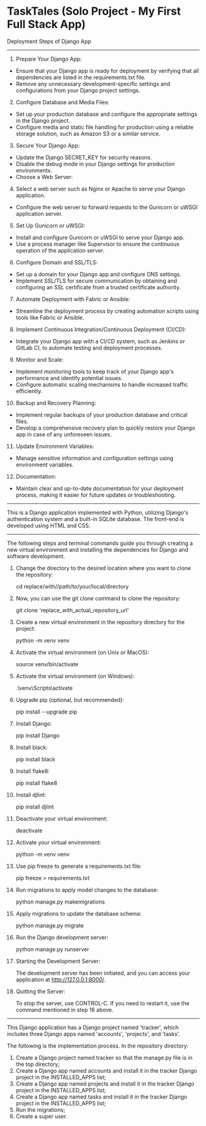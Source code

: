 # TaskTales (Solo Project - My First Full Stack App)

Deployment Steps of Django App

---

1. Prepare Your Django App:

- Ensure that your Django app is ready for deployment by verifying that all dependencies are listed in the requirements.txt file.
- Remove any unnecessary development-specific settings and configurations from your Django project settings.

2. Configure Database and Media Files:

- Set up your production database and configure the appropriate settings in the Django project.
- Configure media and static file handling for production using a reliable storage solution, such as Amazon S3 or a similar service.

3. Secure Your Django App:

- Update the Django SECRET_KEY for security reasons.
- Disable the debug mode in your Django settings for production environments.
- Choose a Web Server:

4. Select a web server such as Nginx or Apache to serve your Django application.

- Configure the web server to forward requests to the Gunicorn or uWSGI application server.

5. Set Up Gunicorn or uWSGI:

- Install and configure Gunicorn or uWSGI to serve your Django app.
- Use a process manager like Supervisor to ensure the continuous operation of the application server.

6. Configure Domain and SSL/TLS:

- Set up a domain for your Django app and configure DNS settings.
- Implement SSL/TLS for secure communication by obtaining and configuring an SSL certificate from a trusted certificate authority.

7. Automate Deployment with Fabric or Ansible:

- Streamline the deployment process by creating automation scripts using tools like Fabric or Ansible.

8. Implement Continuous Integration/Continuous Deployment (CI/CD):

- Integrate your Django app with a CI/CD system, such as Jenkins or GitLab CI, to automate testing and deployment processes.

9. Monitor and Scale:

- Implement monitoring tools to keep track of your Django app's performance and identify potential issues.
- Configure automatic scaling mechanisms to handle increased traffic efficiently.

10. Backup and Recovery Planning:

- Implement regular backups of your production database and critical files.
- Develop a comprehensive recovery plan to quickly restore your Django app in case of any unforeseen issues.

11. Update Environment Variables:

- Manage sensitive information and configuration settings using environment variables.

12. Documentation:

- Maintain clear and up-to-date documentation for your deployment process, making it easier for future updates or troubleshooting.

---

This is a Django application implemented with Python, utilizing Django's authentication system and a built-in SQLite database.
The front-end is developed using HTML and CSS.

---

The following steps and terminal commands guide you through creating a new virtual environment
and installing the dependencies for Django and software development.

1.  Change the directory to the desired location where you want to clone the repository:

    cd replace/with//path/to/your/local/directory

2.  Now, you can use the git clone command to clone the repository:

    git clone 'replace_with_actual_repository_url'

3.  Create a new virtual environment in the repository directory for the project:

    python -m venv venv

4.  Activate the virtual environment (on Unix or MacOS):

    source venv/bin/activate

5.  Activate the virtual environment (on Windows):

    .\venv\Scripts\activate

6.  Upgrade pip (optional, but recommended):

    pip install --upgrade pip

7.  Install Django:

    pip install Django

8.  Install black:

    pip install black

9.  Install flake8:

    pip install flake8

10. Install djlint:

    pip install djlint

11. Deactivate your virtual environment:

    deactivate

12. Activate your virtual environment:

    python -m venv venv

13. Use pip freeze to generate a requirements.txt file:

    pip freeze > requirements.txt

14. Run migrations to apply model changes to the database:

    python manage.py makemigrations

15. Apply migrations to update the database schema:

    python manage.py migrate

16. Run the Django development server:

    python manage.py runserver

17. Starting the Development Server:

    The development server has been initiated, and you can access your application at http://127.0.0.1:8000/.

18. Quitting the Server:

    To stop the server, use CONTROL-C. If you need to restart it, use the command mentioned in step 16 above.

---

This Django application has a Django project named 'tracker', which includes three Django apps named 'accounts', 'projects', and 'tasks'.

The following is the implementation process. In the repository directory:

1. Create a Django project named tracker so that the manage.py file is in the top directory;
2. Create a Django app named accounts and install it in the tracker Django project in the INSTALLED_APPS list;
3. Create a Django app named projects and install it in the tracker Django project in the INSTALLED_APPS list;
4. Create a Django app named tasks and install it in the tracker Django project in the INSTALLED_APPS list;
5. Run the migrations;
6. Create a super user.

